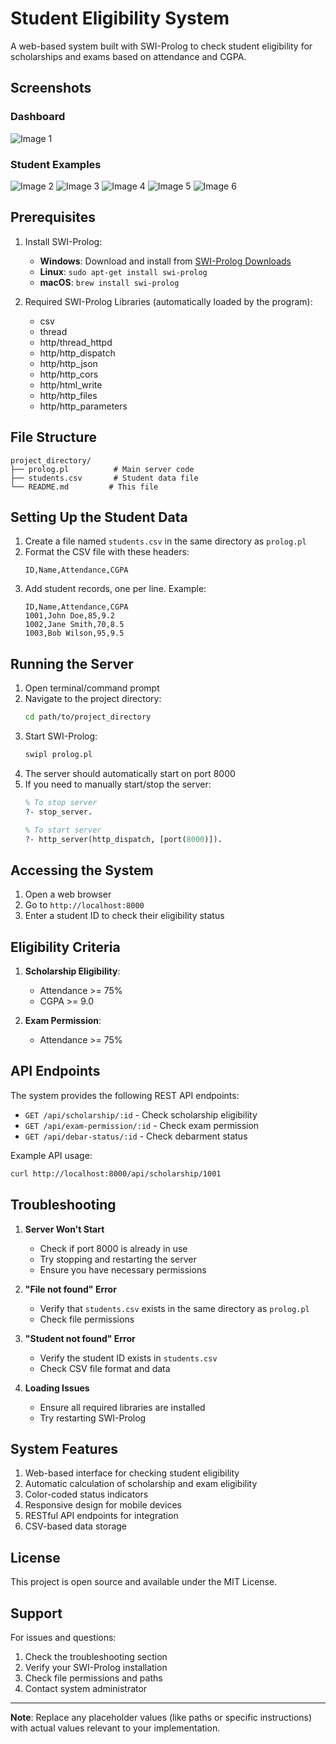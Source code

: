 # Student Eligibility System

A web-based system built with SWI-Prolog to check student eligibility for scholarships and exams based on attendance and CGPA.

## Screenshots

### Dashboard
![Image 1](https://i.imgur.com/CjLqsu1.png)

### Student Examples
![Image 2](https://i.imgur.com/kDEu9Gj.png)
![Image 3](https://i.imgur.com/vVdbmAX.png)
![Image 4](https://i.imgur.com/e9upGP9.png)
![Image 5](https://i.imgur.com/IVjaGyr.png)
![Image 6](https://i.imgur.com/ZBJrMDp.jpeg)

## Prerequisites

1. Install SWI-Prolog:
   - **Windows**: Download and install from [SWI-Prolog Downloads](https://www.swi-prolog.org/download/stable)
   - **Linux**: `sudo apt-get install swi-prolog`
   - **macOS**: `brew install swi-prolog`

2. Required SWI-Prolog Libraries (automatically loaded by the program):
   - csv
   - thread
   - http/thread_httpd
   - http/http_dispatch
   - http/http_json
   - http/http_cors
   - http/html_write
   - http/http_files
   - http/http_parameters

## File Structure

```
project_directory/
├── prolog.pl          # Main server code
├── students.csv       # Student data file
└── README.md         # This file
```

## Setting Up the Student Data

1. Create a file named `students.csv` in the same directory as `prolog.pl`
2. Format the CSV file with these headers:
   ```csv
   ID,Name,Attendance,CGPA
   ```
3. Add student records, one per line. Example:
   ```csv
   ID,Name,Attendance,CGPA
   1001,John Doe,85,9.2
   1002,Jane Smith,70,8.5
   1003,Bob Wilson,95,9.5
   ```

## Running the Server

1. Open terminal/command prompt
2. Navigate to the project directory:
   ```bash
   cd path/to/project_directory
   ```
3. Start SWI-Prolog:
   ```bash
   swipl prolog.pl
   ```
4. The server should automatically start on port 8000
5. If you need to manually start/stop the server:
   ```prolog
   % To stop server
   ?- stop_server.
   
   % To start server
   ?- http_server(http_dispatch, [port(8000)]).
   ```

## Accessing the System

1. Open a web browser
2. Go to `http://localhost:8000`
3. Enter a student ID to check their eligibility status

## Eligibility Criteria

1. **Scholarship Eligibility**:
   - Attendance >= 75%
   - CGPA >= 9.0

2. **Exam Permission**:
   - Attendance >= 75%

## API Endpoints

The system provides the following REST API endpoints:

- `GET /api/scholarship/:id` - Check scholarship eligibility
- `GET /api/exam-permission/:id` - Check exam permission
- `GET /api/debar-status/:id` - Check debarment status

Example API usage:
```bash
curl http://localhost:8000/api/scholarship/1001
```

## Troubleshooting

1. **Server Won't Start**
   - Check if port 8000 is already in use
   - Try stopping and restarting the server
   - Ensure you have necessary permissions

2. **"File not found" Error**
   - Verify that `students.csv` exists in the same directory as `prolog.pl`
   - Check file permissions

3. **"Student not found" Error**
   - Verify the student ID exists in `students.csv`
   - Check CSV file format and data

4. **Loading Issues**
   - Ensure all required libraries are installed
   - Try restarting SWI-Prolog

## System Features

1. Web-based interface for checking student eligibility
2. Automatic calculation of scholarship and exam eligibility
3. Color-coded status indicators
4. Responsive design for mobile devices
5. RESTful API endpoints for integration
6. CSV-based data storage

## License

This project is open source and available under the MIT License.

## Support

For issues and questions:
1. Check the troubleshooting section
2. Verify your SWI-Prolog installation
3. Check file permissions and paths
4. Contact system administrator

---

**Note**: Replace any placeholder values (like paths or specific instructions) with actual values relevant to your implementation.
